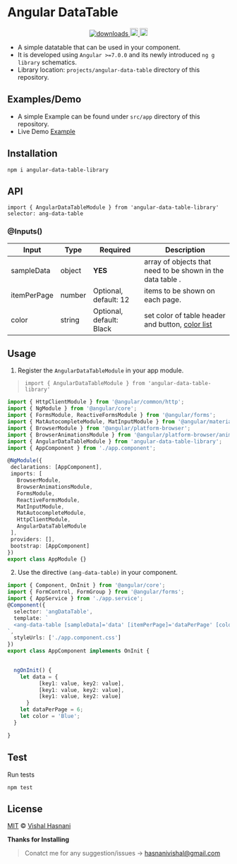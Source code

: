 # Angular DataTable

<p align="center">
  <a href="https://www.npmjs.com/package/angular-data-table-library">
    <img src="https://img.shields.io/npm/dm/angular-data-table-library.svg?style=flat" alt="downloads">
  </a>
 
  <a href="https://badge.fury.io/for/js/angular-data-table-library">
    <img src="https://badge.fury.io/js/angular-data-table-library.svg" alt="npm version" height="18">
  </a>
  
  <a href="https://david-dm.org/hasnanivishal/angular-data-table-library" title="dependencies status">
    <img src="https://david-dm.org/hasnanivishal/angular-data-table-library.svg" height="18">
  </a>
</p>

* A simple datatable that can be used in your component.
* It is developed using `Angular >=7.0.0` and its newly introduced `ng g library` schematics.
* Library location: `projects/angular-data-table` directory of this repository.

## Examples/Demo

* A simple Example can be found under `src/app` directory of this repository.
* Live Demo [Example](https://stackblitz.com/edit/angular-m3yj64)

## Installation

`npm i angular-data-table-library`

## API

`import { AngularDataTableModule } from 'angular-data-table-library'`<br>
`selector: ang-data-table`

### @Inputs()

| Input            | Type    | Required                   | Description                                                                                               |
| ---------------- | ------- | -------------------------- | --------------------------------------------------------------------------------------------------------- |
| sampleData            | object  | **YES**                    | array of objects that need to be shown in the data table .                                               |
| itemPerPage        | number  | Optional, default: 12     | items to be shown on each page.                                                                       |
| color        | string  | Optional, default: Black     | set color of table header and button, [color list](https://www.w3schools.com/cssref/css_colors.asp)                                                                      |


## Usage

1) Register the `AngularDataTableModule` in your app module.
 > `import { AngularDataTableModule } from 'angular-data-table-library'`

 ```typescript
 import { HttpClientModule } from '@angular/common/http';
import { NgModule } from '@angular/core';
import { FormsModule, ReactiveFormsModule } from '@angular/forms';
import { MatAutocompleteModule, MatInputModule } from '@angular/material';
import { BrowserModule } from '@angular/platform-browser';
import { BrowserAnimationsModule } from '@angular/platform-browser/animations';
import { AngularDataTableModule } from 'angular-data-table-library';
import { AppComponent } from './app.component';

@NgModule({
  declarations: [AppComponent],
  imports: [
    BrowserModule,
    BrowserAnimationsModule,
    FormsModule,
    ReactiveFormsModule,
    MatInputModule,
    MatAutocompleteModule,
    HttpClientModule,
    AngularDataTableModule
  ],
  providers: [],
  bootstrap: [AppComponent]
})
export class AppModule {}
 ```

 2) Use the directive `(ang-data-table)` in your component.

```typescript
import { Component, OnInit } from '@angular/core';
import { FormControl, FormGroup } from '@angular/forms';
import { AppService } from './app.service';
@Component({
  selector: 'angDataTable',
  template: `
  <ang-data-table [sampleData]='data' [itemPerPage]='dataPerPage' [color]='color'>
`,
  styleUrls: ['./app.component.css']
})
export class AppComponent implements OnInit {
 

  ngOnInit() {
    let data = {
          [key1: value, key2: value],
          [key1: value, key2: value],
          [key1: value, key2: value]
      } 
    let dataPerPage = 6;
    let color = 'Blue';
  }

}
```

## Test

Run tests

```
npm test
```

## License

[MIT](https://tldrlegal.com/license/mit-license) © [Vishal Hasnani](https://github.com/Hasnanivishal)


**Thanks for Installing**

> Conatct me for any suggestion/issues -> hasnanivishal@gmail.com